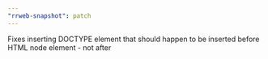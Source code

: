 ```yaml
---
"rrweb-snapshot": patch
---
```


Fixes inserting DOCTYPE element that should happen to be inserted before HTML node element - not after
